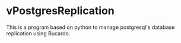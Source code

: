 # vPostgresReplication
This is a program based on python to manage postgresql's database replication using Bucardo.
